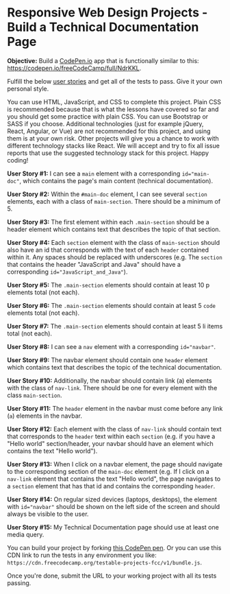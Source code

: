 # Responsive Web Design Projects - Build a Technical Documentation Page

**Objective:** Build a [CodePen.io](https://www.CodePen.io) app that is functionally similar to this: https://codepen.io/freeCodeCamp/full/NdrKKL.

Fulfill the below <ins>[user stories](https://en.wikipedia.org/wiki/User_story)</ins> and get all of the tests to pass. Give it your own personal style.

You can use HTML, JavaScript, and CSS to complete this project. Plain CSS is recommended because that is what the lessons have covered so far and you should get some practice with plain CSS. You can use Bootstrap or SASS if you choose. Additional technologies (just for example jQuery, React, Angular, or Vue) are not recommended for this project, and using them is at your own risk. Other projects will give you a chance to work with different technology stacks like React. We will accept and try to fix all issue reports that use the suggested technology stack for this project. Happy coding!

**User Story #1:** I can see a `main` element with a corresponding `id="main-doc"`, which contains the page's main content (technical documentation).

**User Story #2:**  Within the `#main-doc` element, I can see several `section` elements, each with a class of `main-section`. There should be a minimum of 5.

**User Story #3:** The first element within each `.main-section` should be a header element which contains text that describes the topic of that section.

**User Story #4:**  Each `section` element with the class of `main-section` should also have an id that corresponds with the text of each `header` contained within it. Any spaces should be replaced with underscores (e.g. The `section` that contains the header "JavaScript and Java" should have a corresponding `id="JavaScript_and_Java"`).

**User Story #5:** The `.main-section` elements should contain at least 10 p elements total (not each).

**User Story #6:** The `.main-section` elements should contain at least 5 `code` elements total (not each).

**User Story #7:** The `.main-section` elements should contain at least 5 li items total (not each).

**User Story #8:** I can see a `nav` element with a corresponding `id="navbar"`.

**User Story #9:** The navbar element should contain one `header` element which contains text that describes the topic of the technical documentation.

**User Story #10:** Additionally, the navbar should contain link (a) elements with the class of `nav-link`. There should be one for every element with the class `main-section`.

**User Story #11:** The `header` element in the navbar must come before any link (`a`) elements in the navbar.

**User Story #12:**  Each element with the class of `nav-link` should contain text that corresponds to the `header` text within each `section` (e.g. if you have a "Hello world" section/header, your navbar should have an element which contains the text "Hello world").

**User Story #13:**  When I click on a navbar element, the page should navigate to the corresponding section of the `main-doc` element (e.g. If I click on a `nav-link` element that contains the text "Hello world", the page navigates to a `section` element that has that id and contains the corresponding `header`.

**User Story #14:** On regular sized devices (laptops, desktops), the element with `id="navbar"` should be shown on the left side of the screen and should always be visible to the user.

**User Story #15:**  My Technical Documentation page should use at least one media query.

You can build your project by forking <ins>[this CodePen pen](https://codepen.io/freeCodeCamp/pen/MJjpwO)</ins>. Or you can use this CDN link to run the tests in any environment you like:
`https://cdn.freecodecamp.org/testable-projects-fcc/v1/bundle.js`.

Once you're done, submit the URL to your working project with all its tests passing.